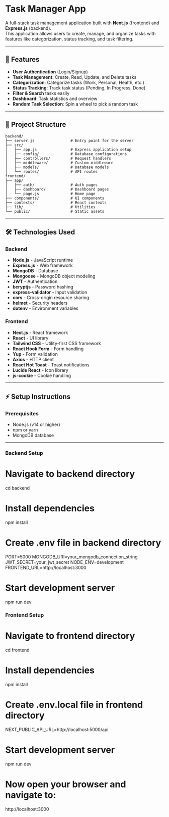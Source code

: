# Task Manager App

A full-stack task management application built with **Next.js** (frontend) and **Express.js** (backend).  
This application allows users to create, manage, and organize tasks with features like categorization, status tracking, and task filtering.

---

## 🚀 Features

- **User Authentication** (Login/Signup)
- **Task Management**: Create, Read, Update, and Delete tasks
- **Categorization**: Categorize tasks (Work, Personal, Health, etc.)
- **Status Tracking**: Track task status (Pending, In Progress, Done)
- **Filter & Search** tasks easily
- **Dashboard**: Task statistics and overview
- **Random Task Selection**: Spin a wheel to pick a random task

---

## 📂 Project Structure

```
backend/
├── server.js                # Entry point for the server
├── src/
│   ├── app.js               # Express application setup
│   ├── config/              # Database configurations
│   ├── controllers/         # Request handlers
│   ├── middleware/          # Custom middleware
│   ├── models/              # Database models
│   └── routes/              # API routes
frontend/
├── app/
│   ├── auth/                # Auth pages
│   ├── dashboard/           # Dashboard pages
│   └── page.js              # Home page
├── components/              # UI components
├── contexts/                # React contexts
├── lib/                     # Utilities
└── public/                  # Static assets
```

---

## 🛠️ Technologies Used

### Backend

- **Node.js** - JavaScript runtime
- **Express.js** - Web framework
- **MongoDB** - Database
- **Mongoose** - MongoDB object modeling
- **JWT** - Authentication
- **bcryptjs** - Password hashing
- **express-validator** - Input validation
- **cors** - Cross-origin resource sharing
- **helmet** - Security headers
- **dotenv** - Environment variables

### Frontend

- **Next.js** - React framework
- **React** - UI library
- **Tailwind CSS** - Utility-first CSS framework
- **React Hook Form** - Form handling
- **Yup** - Form validation
- **Axios** - HTTP client
- **React Hot Toast** - Toast notifications
- **Lucide React** - Icon library
- **js-cookie** - Cookie handling

---

## ⚡ Setup Instructions

### Prerequisites

- Node.js (v14 or higher)
- npm or yarn
- MongoDB database

---

### Backend Setup

# Navigate to backend directory

cd backend

# Install dependencies

npm install

# Create .env file in backend directory

PORT=5000
MONGODB_URI=your_mongodb_connection_string
JWT_SECRET=your_jwt_secret
NODE_ENV=development
FRONTEND_URL=http://localhost:3000

# Start development server

npm run dev

### Frontend Setup

# Navigate to frontend directory

cd frontend

# Install dependencies

npm install

# Create .env.local file in frontend directory

NEXT_PUBLIC_API_URL=http://localhost:5000/api

# Start development server

npm run dev

# Now open your browser and navigate to:

http://localhost:3000
